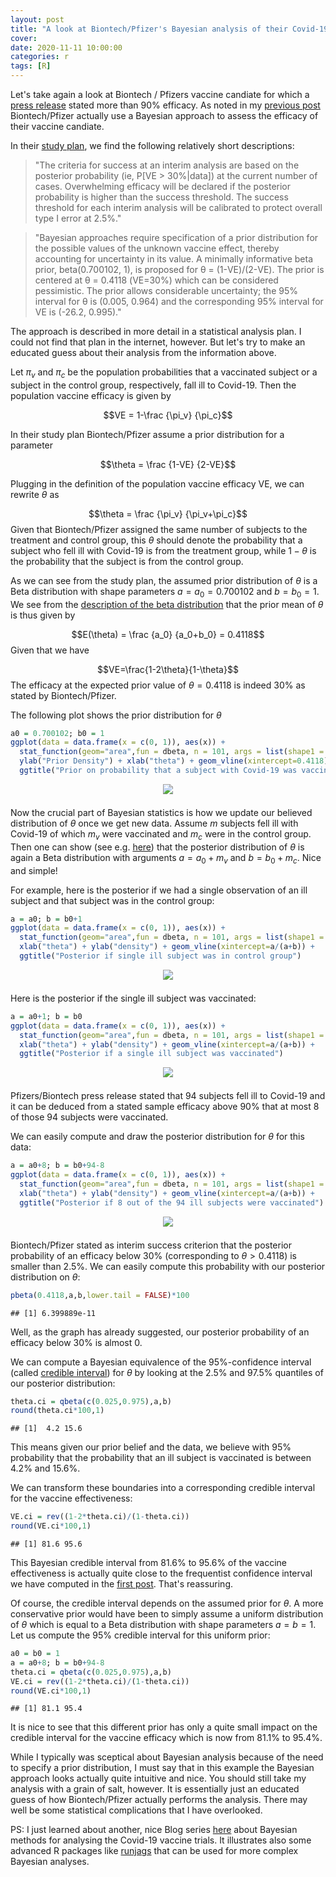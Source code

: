 ```yaml
---
layout: post
title: "A look at Biontech/Pfizer's Bayesian analysis of their Covid-19 vaccine trial"
cover: 
date: 2020-11-11 10:00:00
categories: r
tags: [R]
---
```


Let's take again a look at Biontech / Pfizers vaccine candiate for which a [press release](https://investors.biontech.de/news-releases/news-release-details/pfizer-and-biontech-announce-vaccine-candidate-against-covid-19) stated more than 90% efficacy. As noted in my [previous post](http://skranz.github.io/r/2020/11/10/CovidVaccine.html) Biontech/Pfizer actually use a Bayesian approach to assess the efficacy of their vaccine candiate.

In their [study plan]((https://pfe-pfizercom-d8-prod.s3.amazonaws.com/2020-09/C4591001_Clinical_Protocol.pdf)), we find the following relatively short descriptions:

> "The criteria for success at an interim analysis are based on the posterior probability (ie, P[VE > 30%|data]) at the current number of cases. Overwhelming efficacy will be declared if the posterior probability is higher than the success threshold. The success threshold for each interim analysis will be calibrated to protect overall type I error at 2.5%."

> "Bayesian approaches require specification of a prior distribution for the possible values of the unknown vaccine effect, thereby accounting for uncertainty in its value. A minimally informative beta prior, beta(0.700102, 1), is proposed for θ = (1-VE)/(2-VE). The prior is centered at θ = 0.4118 (VE=30%) which can be considered pessimistic. The prior allows considerable uncertainty; the 95% interval for θ is (0.005, 0.964) and the corresponding 95% interval for VE is (-26.2, 0.995)."

The approach is described in more detail in a statistical analysis plan. I could not find that plan in the internet, however. But let's try to make an educated guess about their analysis from the information above. 

Let $\pi_v$ and $\pi_c$ be the population probabilities that a vaccinated subject or a subject in the control group, respectively, fall ill to Covid-19. Then the population vaccine efficacy is given by

$$VE = 1-\frac {\pi_v} {\pi_c}$$

In their study plan Biontech/Pfizer assume a prior distribution for a parameter

$$\theta = \frac {1-VE} {2-VE}$$

Plugging in the definition of the population vaccine efficacy VE, we can rewrite $\theta$ as

$$\theta = \frac {\pi_v} {\pi_v+\pi_c}$$
Given that Biontech/Pfizer assigned the same number of subjects to the treatment and control group, this $\theta$ should denote the probability that a subject who fell ill with Covid-19 is from the treatment group, while $1-\theta$ is the probability that the subject is from the control group.

As we can see from the study plan, the assumed prior distribution of $\theta$ is a Beta distribution with shape parameters $a=a_0=0.700102$ and $b=b_0=1$. We see from the [description of the beta distribution](https://en.wikipedia.org/wiki/Beta_distribution) that the prior mean of $\theta$ is thus given by

$$E(\theta) = \frac {a_0}  {a_0+b_0} = 0.4118$$
Given that we have

$$VE=\frac{1-2\theta}{1-\theta}$$
The efficacy at the expected prior value of $\theta=0.4118$ is indeed 30% as stated by Biontech/Pfizer.

The following plot shows the prior distribution for $\theta$

```r
a0 = 0.700102; b0 = 1
ggplot(data = data.frame(x = c(0, 1)), aes(x)) +
  stat_function(geom="area",fun = dbeta, n = 101, args = list(shape1 = a0, shape2 = b0), col="blue", fill="blue", alpha=0.5) +
  ylab("Prior Density") + xlab("theta") + geom_vline(xintercept=0.4118)+
  ggtitle("Prior on probability that a subject with Covid-19 was vaccinated")
```

<center>
<img src="http://skranz.github.io/images/covid/prior.png" style="max-width: 100%; margin-bottom: 0.5em;">
</center>

Now the crucial part of Bayesian statistics is how we update our believed distribution of $\theta$ once we get new data. Assume $m$ subjects fell ill with Covid-19 of which $m_v$ were vaccinated and $m_c$ were in the control group. Then one can show (see e.g. [here](https://ocw.mit.edu/courses/mathematics/18-05-introduction-to-probability-and-statistics-spring-2014/readings/MIT18_05S14_Reading14a.pdf)) that the posterior distribution of $\theta$ is again a Beta distribution with arguments $a=a_0+m_v$ and $b=b_0+m_c$. Nice and simple!

For example, here is the posterior if we had a single observation of an ill subject and that subject was in the control group:


```r
a = a0; b = b0+1
ggplot(data = data.frame(x = c(0, 1)), aes(x)) +
  stat_function(geom="area",fun = dbeta, n = 101, args = list(shape1 = a, shape2 = b), col="blue", fill="blue", alpha=0.5) +
  xlab("theta") + ylab("density") + geom_vline(xintercept=a/(a+b)) +
  ggtitle("Posterior if single ill subject was in control group")
```

<center>
<img src="http://skranz.github.io/images/covid/posterior1.png" style="max-width: 100%; margin-bottom: 0.5em;">
</center>

Here is the posterior if the single ill subject was vaccinated:


```r
a = a0+1; b = b0
ggplot(data = data.frame(x = c(0, 1)), aes(x)) +
  stat_function(geom="area",fun = dbeta, n = 101, args = list(shape1 = a, shape2 = b), col="blue", fill="blue", alpha=0.5) +
  xlab("theta") + ylab("density") + geom_vline(xintercept=a/(a+b)) +
  ggtitle("Posterior if a single ill subject was vaccinated")
```

<center>
<img src="http://skranz.github.io/images/covid/posterior2.png" style="max-width: 100%; margin-bottom: 0.5em;">
</center>

Pfizers/Biontech press release stated that 94 subjects fell ill to Covid-19 and it can be deduced from a stated sample efficacy above 90% that at most 8 of those 94 subjects were vaccinated.

We can easily compute and draw the posterior distribution for $\theta$ for this data:


```r
a = a0+8; b = b0+94-8
ggplot(data = data.frame(x = c(0, 1)), aes(x)) +
  stat_function(geom="area",fun = dbeta, n = 101, args = list(shape1 = a, shape2 = b), col="blue", fill="blue", alpha=0.5) +
  xlab("theta") + ylab("density") + geom_vline(xintercept=a/(a+b)) +
  ggtitle("Posterior if 8 out of the 94 ill subjects were vaccinated")
```

<center>
<img src="http://skranz.github.io/images/covid/posterior3.png" style="max-width: 100%; margin-bottom: 0.5em;">
</center>

Biontech/Pfizer stated as interim success criterion that the posterior probability of an efficacy below 30% (corresponding to $\theta > 0.4118$) is smaller than 2.5%. We can easily compute this probability with our posterior distribution on $\theta$:


```r
pbeta(0.4118,a,b,lower.tail = FALSE)*100
```

```
## [1] 6.399889e-11
```

Well, as the graph has already suggested, our posterior probability of an efficacy below 30% is almost 0.

We can compute a Bayesian equivalence of the 95%-confidence interval (called [credible interval](https://en.wikipedia.org/wiki/Credible_interval)) for $\theta$ by looking at the 2.5% and 97.5% quantiles of our posterior distribution:


```r
theta.ci = qbeta(c(0.025,0.975),a,b)
round(theta.ci*100,1)
```

```
## [1]  4.2 15.6
```

This means given our prior belief and the data, we believe with 95% probability that the probability that an ill subject is vaccinated is between 4.2% and 15.6%.

We can transform these boundaries into a corresponding credible interval for the vaccine effectiveness:


```r
VE.ci = rev((1-2*theta.ci)/(1-theta.ci))
round(VE.ci*100,1)
```

```
## [1] 81.6 95.6
```

This Bayesian credible interval from 81.6% to 95.6% of the vaccine effectiveness is actually quite close to the frequentist confidence interval we have computed in the [first post](http://skranz.github.io/r/2020/11/10/CovidVaccine.html). That's reassuring.

Of course, the credible interval depends on the assumed prior for $\theta$. A more conservative prior would have been to simply assume a uniform distribution of $\theta$ which is equal to a Beta distribution with shape parameters $a=b=1$. Let us compute the 95% credible interval for this uniform prior:


```r
a0 = b0 = 1
a = a0+8; b = b0+94-8
theta.ci = qbeta(c(0.025,0.975),a,b)
VE.ci = rev((1-2*theta.ci)/(1-theta.ci))
round(VE.ci*100,1)
```

```
## [1] 81.1 95.4
```

It is nice to see that this different prior has only a quite small impact on the credible interval for the vaccine efficacy which is now from 81.1% to 95.4%.

While I typically was sceptical about Bayesian analysis because of the need to specify a prior distribution, I must say that in this example the Bayesian approach looks actually quite intuitive and nice. You should still take my analysis with a grain of salt, however. It is essentially just an educated guess of how Biontech/Pfizer actually performs the analysis. There may well be some statistical complications that I have overlooked.

PS: I just learned about another, nice Blog series [here](https://ibecav.netlify.app/post/warpspeed-confidence-what-is-credible/) about Bayesian methods for analysing the Covid-19 vaccine trials. It illustrates also some advanced R packages like [runjags](https://cran.r-project.org/web/packages/runjags/index.html) that can be used for more complex Bayesian analyses.


